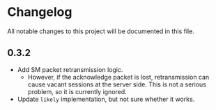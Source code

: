 # Changelog

All notable changes to this project will be documented in this file.

## 0.3.2

- Add SM packet retransmission logic.
  - However, if the acknowledge packet is lost, retransmission can cause vacant sessions at the server side.
    This is not a serious problem, so it is currently ignored.
- Update `likely` implementation, but not sure whether it works.